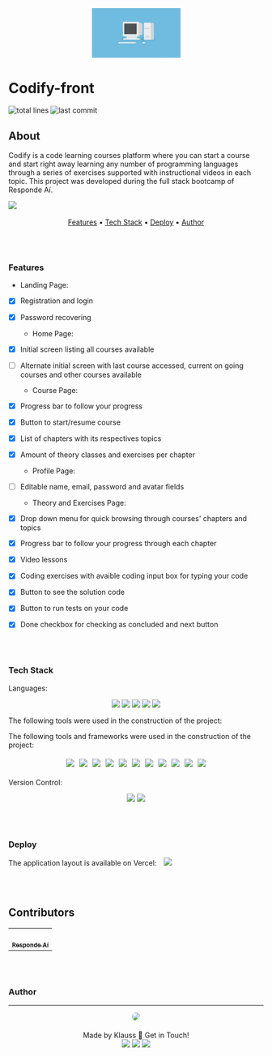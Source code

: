 <p style="text-align: center">
  <img src="public/assets/images/coding.gif" width="175" alt="Codify" />
</p>

# Codify-front

![total lines](https://img.shields.io/tokei/lines/github/KlaussVP/codefy-front) ![last commit](https://img.shields.io/github/last-commit/KlaussVP/codefy-front?style=flat-square)

## About
<p>
  Codify is a code learning courses platform where you can start a course and start right away learning any number of programming languages through a series of exercises supported with instructional videos in each topic. This project was developed during the full stack bootcamp of Responde Aí.
</p>

<img style="text-align: center" src="public/assets/images/programming.gif"/>

<p style="text-align: center">
    <a href="#features">Features</a> •
    <a href="#tech_stack">Tech Stack</a> •
    <a href="#deploy">Deploy</a> •
    <a href="#author">Author</a>
</p>

<br><br>

### Features
  - Landing Page:
- [x] Registration and login<br>
- [x] Password recovering<br>
  - Home Page:
- [x] Initial screen listing all courses available<br>
- [ ] Alternate initial screen with last course accessed, current on going courses and other courses available<br>
  - Course Page:
- [x] Progress bar to follow your progress<br>
- [x] Button to start/resume course<br>
- [x] List of chapters with its respectives topics<br>
- [x] Amount of theory classes and exercises per chapter<br>
  - Profile Page:
- [ ] Editable name, email, password and avatar fields<br>
  - Theory and Exercises Page:
- [x] Drop down menu for quick browsing through courses' chapters and topics<br>
- [x] Progress bar to follow your progress through each chapter<br>
- [x] Video lessons<br>
- [x] Coding exercises with avaible coding input box for typing your code<br>
- [x] Button to see the solution code<br>
- [x] Button to run tests on your code<br>
- [x] Done checkbox for checking as concluded and next button<br>


<br><br>

### Tech Stack
Languages:<br>
<p style="text-align: center">
<img src="https://img.shields.io/badge/html5%20-%23E34F26.svg?&style=for-the-badge&logo=html5&logoColor=white"/>
<img src="https://img.shields.io/badge/css3%20-%231572B6.svg?&style=for-the-badge&logo=css3&logoColor=white"/>
<img src="https://img.shields.io/badge/javascript%20-%23323330.svg?&style=for-the-badge&logo=javascript&logoColor=%23F7DF1E"/>
<img src="https://img.shields.io/badge/jsx%20-%23323330.svg?&style=for-the-badge&logo=react&logoColor=%23F7DF1E"/>
<img src="https://img.shields.io/static/v1?style=for-the-badge&logo=redis&logoColor=#DC382D"/>
</p>

The following tools were used in the construction of the project:

The following tools and frameworks were used in the construction of the project:<br>
<p style='display: flex; justify-content: center; flex-wrap:wrap; align-items: center; margin: 0 50px; text-align: center;'>
  <img style='margin: 5px;' src='https://img.shields.io/badge/styled-components%20-%2320232a.svg?&style=for-the-badge&color=b8679e&logo=styled-components&logoColor=%3a3a3a'>
  <img style='margin: 5px;' src='https://img.shields.io/badge/axios%20-%2320232a.svg?&style=for-the-badge&color=informational'>
  <img style='margin: 5px;' src='https://img.shields.io/badge/babel%20-%2320232a.svg?&style=for-the-badge&color=323230&logo=babel&logoColor=%f4dc4e'>
  <img style='margin: 5px;' src='https://img.shields.io/badge/yarn%20-%2320232a.svg?&style=for-the-badge&logo=yarn&color=318fb7&logoColor=%2361DAFB'>
  <img style='margin: 5px;' src="https://img.shields.io/badge/react-app%20-%2320232a.svg?&style=for-the-badge&color=60ddf9&logo=react&logoColor=%2361DAFB"/>
  <img style='margin: 5px;' src="https://img.shields.io/badge/react_route%20-%2320232a.svg?&style=for-the-badge&logo=react&logoColor=%2361DAFB"/>
  <img style='margin: 5px;' src='https://img.shields.io/badge/react-icons%20-%2320232a.svg?&style=for-the-badge&color=f28dc7&logo=react-icons&logoColor=%2361DAFB'>
  <img style='margin: 5px;' src="https://img.shields.io/badge/joi-%23276DC3.svg?&style=for-the-badge&logo=joi&logoColor=white"/>
  <img style='margin: 5px;' src="https://img.shields.io/badge/react-input%20mask%20-%2320232a.svg?&style=for-the-badge&logo=react"/>
  <img style='margin: 5px;' src="https://img.shields.io/badge/Joi -%230081CB.svg?&style=for-the-badge&logo=joi&logoColor=white"/>
  <img style='margin: 5px;' src='https://img.shields.io/badge/string-strip%20html%20%20-%232E7EEA.svg?&style=for-the-badge&logo=string_strip_html&logoColor=4F4D3F'>

</p>
<br>
Version Control:<br>
<p style="text-align: center">
  <img src="https://img.shields.io/badge/git%20-%23F05033.svg?&style=for-the-badge&logo=git&logoColor=white"/>
  <img src="https://img.shields.io/badge/github%20-%23121011.svg?&style=for-the-badge&logo=github&logoColor=white"/>
</p>

<br><br>

### Deploy

The application layout is available on Vercel:
<a style='margin-left: 10px;' href='http://front-end-my-wallet-git-main.thaliadettenborn.vercel.app/' target='_blank'>
  <img src='https://img.shields.io/badge/vercel%20-%23000000.svg?&style=for-the-badge&logo=vercel&logoColor=white'>
</a>

<br><br>
## Contributors
<table>
  <tr>
    <td style="text-align: center"><a href="https://github.com/responde-ai"><img style="border-radius: 50%;" src="https://avatars3.githubusercontent.com/u/40724166?s=200&v=4" width="100px;" alt=""/><br /><sub><b>Responde Aí</b></sub></a><br />
  </tr>
</table>

<br><br>

### Author
---

<p style="text-align: center">
  <img src="https://avatars0.githubusercontent.com/u/70967247?s=460&u=0684339f0717ae41ce18689351f0215fdf270590&v=4" width="100px;" style="border-radius: 50%;"/>
  <br><br>
  Made by Klauss 👋 Get in Touch!<br>
  <a href="https://www.linkedin.com/in/oliverdettenborn/"><img src="https://img.shields.io/badge/linkedin-%230077B5.svg?&style=for-the-badge&logo=linkedin&logoColor=white"/></a>
  <a href="mailto:oliver.dettenborn@gmail.com"><img src="https://img.shields.io/badge/gmail-D14836?&style=for-the-badge&logo=gmail&logoColor=white"/></a>
  <a href="https://github.com/oliverdettenborn"><img src="https://img.shields.io/badge/github-%23100000.svg?&style=for-the-badge&logo=github&logoColor=white" /></a>
</p>
